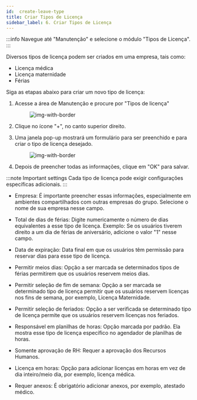 ```yaml
---
id:  create-leave-type
title: Criar Tipos de Licença
sidebar_label: 6. Criar Tipos de Licença
---
```


:::info
Navegue até "Manutenção" e selecione o módulo "Tipos de Licença".
:::

Diversos tipos de licença podem ser criados em uma empresa, tais como:
- Licença médica
- Licença maternidade
- Férias

Siga as etapas abaixo para criar um novo tipo de licença: 


1. Acesse a área de Manutenção e procure por "Tipos de licença"

    <figure>

    ![img-with-border](/img/university/maintenance/create_leaves1.png)
    </figure>

2. Clique no ícone "+", no canto superior direito.

    <!-- <figure>
    ![img-with-border](/img/university/leaves/ )
    </figure> -->

3. Uma janela pop-up mostrará um formulário para ser preenchido e para criar o tipo de licença desejado.
 
    <figure>

    ![img-with-border](/img/university/maintenance/create_leaves2.png)
    </figure>

4. Depois de preencher todas as informações, clique em "OK" para salvar.
 
:::note Important settings
Cada tipo de licença pode exigir configurações específicas adicionais.
:::

- Empresa: É importante preencher essas informações, especialmente em ambientes compartilhados com outras empresas do grupo. Selecione o nome de sua empresa nesse campo.

- Total de dias de férias: Digite numericamente o número de dias equivalentes a esse tipo de licença. Exemplo: Se os usuários tiverem direito a um dia de férias de aniversário, adicione o valor "1" nesse campo.

- Data de expiração: Data final em que os usuários têm permissão para reservar dias para esse tipo de licença.

- Permitir meios dias: Opção a ser marcada se determinados tipos de férias permitirem que os usuários reservem meios dias.

- Permitir seleção de fim de semana: Opção a ser marcada se determinado tipo de licença permitir que os usuários reservem licenças nos fins de semana, por exemplo, Licença Maternidade.

- Permitir seleção de feriados: Opção a ser verificada se determinado tipo de licença permite que os usuários reservem licenças nos feriados.

- Responsável em planilhas de horas: Opção marcada por padrão. Ela mostra esse tipo de licença específico no agendador de planilhas de horas.

- Somente aprovação de RH: Requer a aprovação dos Recursos Humanos.

- Licença em horas: Opção para adicionar licenças em horas em vez de dia inteiro/meio dia, por exemplo, licença médica.

- Requer anexos: É obrigatório adicionar anexos, por exemplo, atestado médico.

